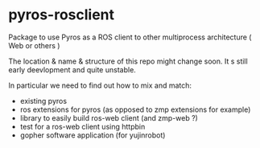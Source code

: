 # pyros-rosclient
Package to use Pyros as a ROS client to other multiprocess architecture ( Web or others )

The location & name & structure of this repo might change soon. It s still early deevlopment and quite unstable.

In particular we need to find out how to mix and match:

- existing pyros
- ros extensions for pyros (as opposed to zmp extensions for example)
- library to easily build ros-web client (and zmp-web ?)
- test for a ros-web client using httpbin
- gopher software application (for yujinrobot)
